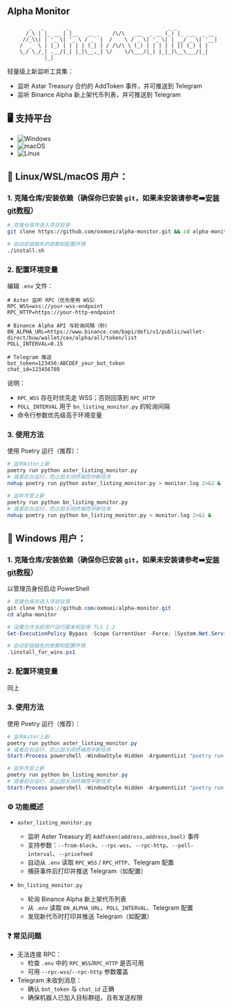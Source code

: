 ## Alpha Monitor
```
       _   _       _                                _ _             
      /_\ | |_ __ | |__   __ _    /\/\   ___  _ __ (_) |_ ___  _ __ 
     //_\\| | '_ \| '_ \ / _` |  /    \ / _ \| '_ \| | __/ _ \| '__|
    /  _  \ | |_) | | | | (_| | / /\/\ \ (_) | | | | | || (_) | |   
    \_/ \_/_| .__/|_| |_|\__,_| \/    \/\___/|_| |_|_|\__\___/|_|   
            |_|          
```
轻量级上新监听工具集：
- 监听 Astar Treasury 合约的 AddToken 事件，并可推送到 Telegram
- 监听 Binance Alpha 新上架代币列表，并可推送到 Telegram

## 🖥️ 支持平台

- ![Windows](https://img.shields.io/badge/-Windows-0078D6?logo=windows&logoColor=white)
- ![macOS](https://img.shields.io/badge/-macOS-000000?logo=apple&logoColor=white)
- ![Linux](https://img.shields.io/badge/-Linux-FCC624?logo=linux&logoColor=black)

## 🔴 Linux/WSL/macOS 用户：

### 1. 克隆仓库/安装依赖（确保你已安装 `git`，如果未安装请参考➡️[安装git教程](./安装git教程.md)）

```bash
# 克隆仓库并进入项目目录
git clone https://github.com/oxmoei/alpha-monitor.git && cd alpha-monitor

# 自动安装缺失的依赖和配置环境
./install.sh
```
### 2. 配置环境变量

编辑 `.env` 文件：

```env
# Aster 监听 RPC（优先使用 WSS）
RPC_WSS=wss://your-wss-endpoint
RPC_HTTP=https://your-http-endpoint

# Binance Alpha API 与轮询间隔（秒）
BN_ALPHA_URL=https://www.binance.com/bapi/defi/v1/public/wallet-direct/buw/wallet/cex/alpha/all/token/list
POLL_INTERVAL=0.15

# Telegram 推送
bot_token=123456:ABCDEF_your_bot_token
chat_id=123456789
```
说明：
- `RPC_WSS` 存在时优先走 WSS；否则回落到 `RPC_HTTP`
- `POLL_INTERVAL` 用于 `bn_listing_monitor.py` 的轮询间隔
- 命令行参数优先级高于环境变量

### 3. 使用方法

使用 Poetry 运行（推荐）：
```bash
# 监听Aster上新
poetry run python aster_listing_monitor.py
# 或者后台运行，防止因关闭终端而中断任务
nohup poetry run python aster_listing_monitor.py > monitor.log 2>&1 &

# 监听币安上新
poetry run python bn_listing_monitor.py
# 或者后台运行，防止因关闭终端而中断任务
nohup poetry run python bn_listing_monitor.py > monitor.log 2>&1 &
```

## 🔴 Windows 用户：

### 1. 克隆仓库/安装依赖（确保你已安装 `git`，如果未安装请参考➡️[安装git教程](./安装git教程.md)）

以管理员身份启动 PowerShell
```powershell
# 克隆仓库并进入项目目录
git clone https://github.com/oxmoei/alpha-monitor.git
cd alpha-monitor

# 设置允许当前用户运行脚本和启用 TLS 1.2
Set-ExecutionPolicy Bypass -Scope CurrentUser -Force; [System.Net.ServicePointManager]::SecurityProtocol = [System.Net.ServicePointManager]::SecurityProtocol -bor 3072;

# 自动安装缺失的依赖和配置环境
.\install_for_wins.ps1
```

### 2. 配置环境变量

同上

### 3. 使用方法

使用 Poetry 运行（推荐）：
```powershell
# 监听Aster上新
poetry run python aster_listing_monitor.py
# 或者后台运行，防止因关闭终端而中断任务
Start-Process powershell -WindowStyle Hidden -ArgumentList "poetry run python aster_listing_monitor.py"

# 监听币安上新
poetry run python bn_listing_monitor.py
# 或者后台运行，防止因关闭终端而中断任务
Start-Process powershell -WindowStyle Hidden -ArgumentList "poetry run python bn_listing_monitor.py"
```

### ⚙️ 功能概述

- `aster_listing_monitor.py`
  - 监听 Aster Treasury 的 `AddToken(address,address,bool)` 事件
  - 支持参数：`--from-block`、`--rpc-wss`、`--rpc-http`、`--poll-interval`、`--pricefeed`
  - 自动从 `.env` 读取 `RPC_WSS` / `RPC_HTTP`、Telegram 配置
  - 捕获事件后打印并推送 Telegram（如配置）

- `bn_listing_monitor.py`
  - 轮询 Binance Alpha 新上架代币列表
  - 从 `.env` 读取 `BN_ALPHA_URL`、`POLL_INTERVAL`、Telegram 配置
  - 发现新代币时打印并推送 Telegram（如配置）

### ❓ 常见问题

- 无法连接 RPC：
  - 检查 `.env` 中的 `RPC_WSS`/`RPC_HTTP` 是否可用
  - 可用 `--rpc-wss`/`--rpc-http` 参数覆盖
- Telegram 未收到消息：
  - 确认 `bot_token` 与 `chat_id` 正确
  - 确保机器人已加入目标群组，且有发送权限



